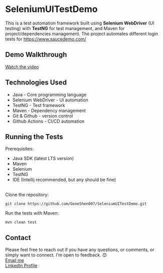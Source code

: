 # SeleniumUITestDemo
This is a test automation framework built using **Selenium WebDriver** (UI testing) with **TestNG** for test management, and Maven for project/dependencies management. The project automates different login tests for https://www.saucedemo.com/

## Demo Walkthrough

[Watch the video](https://www.youtube.com/watch?v=TG11TTjdgkU)

## Technologies Used
- Java - Core programming language
- Selenium WebDriver - UI automation
- TestNG - Test framework
- Maven - Dependency management
- Git & Github - version control
- Github Actions - CI/CD automation

## Running the Tests

Prerequisites:
- Java SDK (latest LTS version)
- Maven
- Selenium
- TestNG
- IDE (Intellij recommended, but any should be fine)
<br></br>

Clone the repository:
   
`git clone https://github.com/GeneShen007/SeleniumUITestDemo.git`

Run the tests with Maven:

`mvn clean test`

## Contact
Please feel free to reach out if you have any questions, or comments, or simply want to connect. I'm open to feedback. 😊\
[Email me](mailto:geneshen007@gmail.com)\
[LinkedIn Profile](https://www.linkedin.com/in/geneshen007)
